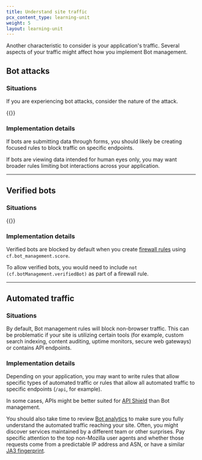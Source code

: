 ```yaml
---
title: Understand site traffic
pcx_content_type: learning-unit
weight: 5
layout: learning-unit
---
```


Another characteristic to consider is your application's traffic. Several aspects of your traffic might affect how you implement Bot management.

## Bot attacks

### Situations

If you are experiencing bot attacks, consider the nature of the attack.

{{<render file="_bot-types-attacks.md" productFolder="bots">}}

### Implementation details

If bots are submitting data through forms, you should likely be creating focused rules to block traffic on specific endpoints.

If bots are viewing data intended for human eyes only, you may want broader rules limiting bot interactions across your application.

---

## Verified bots

### Situations

{{<render file="_verified-bots.md" productFolder="bots" >}}

### Implementation details

Verified bots are blocked by default when you create [firewall rules](/firewall/) using `cf.bot_management.score`.

To allow verified bots, you would need to include `not (cf.botManagement.verifiedBot)` as part of a firewall rule.

---

## Automated traffic

### Situations

By default, Bot management rules will block non-browser traffic. This can be problematic if your site is utilizing certain tools (for example, custom search indexing, content auditing, uptime monitors, secure web gateways) or contains API endpoints.

### Implementation details

Depending on your application, you may want to write rules that allow specific types of automated traffic or rules that allow all automated traffic to specific endpoints (`/api`, for example).

In some cases, APIs might be better suited for [API Shield](/api-shield/) than Bot management.

You should also take time to review [Bot analytics](/bots/bot-analytics/bm-subscription/) to make sure you fully understand the automated traffic reaching your site. Often, you might discover services maintained by a different team or other surprises. Pay specific attention to the top non-Mozilla user agents and whether those requests come from a predictable IP address and ASN, or have a similar [JA3 fingerprint](/bots/concepts/ja3-fingerprint/).
